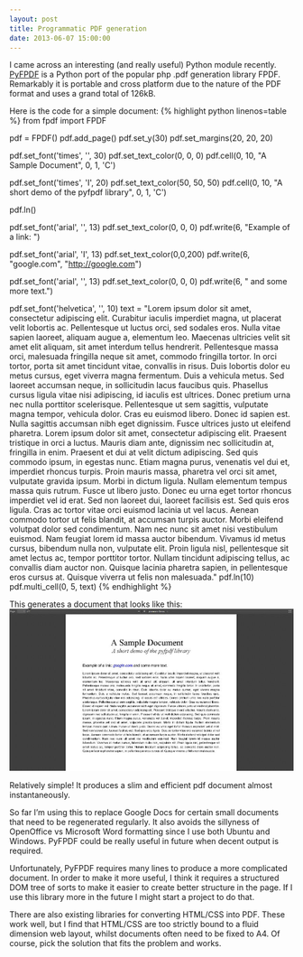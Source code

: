 ```yaml
---
layout: post
title: Programmatic PDF generation
date: 2013-06-07 15:00:00
---
```


I came across an interesting (and really useful) Python module recently. [PyFPDF](https://code.google.com/p/pyfpdf/) is a Python port of the popular php .pdf generation library FPDF. Remarkably it is portable and cross platform due to the nature of the PDF format and uses a grand total of 126kB.

Here is the code for a simple document:
{% highlight python linenos=table %}
from fpdf import FPDF

pdf = FPDF()
pdf.add_page()
pdf.set_y(30)
pdf.set_margins(20, 20, 20)

pdf.set_font('times', '', 30)
pdf.set_text_color(0, 0, 0)
pdf.cell(0, 10, "A Sample Document", 0, 1, 'C')

pdf.set_font('times', 'I', 20)
pdf.set_text_color(50, 50, 50)
pdf.cell(0, 10, "A short demo of the pyfpdf library", 0, 1, 'C')

pdf.ln()

pdf.set_font('arial', '', 13)
pdf.set_text_color(0, 0, 0)
pdf.write(6, "Example of a link: ")

pdf.set_font('arial', 'I', 13)
pdf.set_text_color(0,0,200)
pdf.write(6, "google.com", "http://google.com")

pdf.set_font('arial', '', 13)
pdf.set_text_color(0, 0, 0)
pdf.write(6, " and some more text.")

pdf.set_font('helvetica', '', 10)
text = "Lorem ipsum dolor sit amet, consectetur adipiscing elit. Curabitur iaculis imperdiet magna, ut placerat velit lobortis ac. Pellentesque ut luctus orci, sed sodales eros. Nulla vitae sapien laoreet, aliquam augue a, elementum leo. Maecenas ultricies velit sit amet elit aliquam, sit amet interdum tellus hendrerit. Pellentesque massa orci, malesuada fringilla neque sit amet, commodo fringilla tortor. In orci tortor, porta sit amet tincidunt vitae, convallis in risus. Duis lobortis dolor eu metus cursus, eget viverra magna fermentum. Duis a vehicula metus. Sed laoreet accumsan neque, in sollicitudin lacus faucibus quis. Phasellus cursus ligula vitae nisi adipiscing, id iaculis est ultrices. Donec pretium urna nec nulla porttitor scelerisque. Pellentesque ut sem sagittis, vulputate magna tempor, vehicula dolor. Cras eu euismod libero. Donec id sapien est. Nulla sagittis accumsan nibh eget dignissim. Fusce ultrices justo ut eleifend pharetra. Lorem ipsum dolor sit amet, consectetur adipiscing elit. Praesent tristique in orci a luctus. Mauris diam ante, dignissim nec sollicitudin at, fringilla in enim. Praesent et dui at velit dictum adipiscing. Sed quis commodo ipsum, in egestas nunc. Etiam magna purus, venenatis vel dui et, imperdiet rhoncus turpis. Proin mauris massa, pharetra vel orci sit amet, vulputate gravida ipsum. Morbi in dictum ligula. Nullam elementum tempus massa quis rutrum. Fusce ut libero justo. Donec eu urna eget tortor rhoncus imperdiet vel id erat. Sed non laoreet dui, laoreet facilisis est. Sed quis eros ligula. Cras ac tortor vitae orci euismod lacinia ut vel lacus. Aenean commodo tortor ut felis blandit, at accumsan turpis auctor. Morbi eleifend volutpat dolor sed condimentum. Nam nec nunc sit amet nisi vestibulum euismod. Nam feugiat lorem id massa auctor bibendum. Vivamus id metus cursus, bibendum nulla non, vulputate elit. Proin ligula nisl, pellentesque sit amet lectus ac, tempor porttitor tortor. Nullam tincidunt adipiscing tellus, ac convallis diam auctor non. Quisque lacinia pharetra sapien, in pellentesque eros cursus at. Quisque viverra ut felis non malesuada."
pdf.ln(10)
pdf.multi_cell(0, 5, text)
{% endhighlight %}


This generates a document that looks like this:
![PDF Sample](/assets/img/screenshot.13.jpg)

Relatively simple! It produces a slim and efficient pdf document almost instantaneously.

So far I’m using this to replace Google Docs for certain small documents that need to be regenerated regularly. It also avoids the sillyness of OpenOffice vs Microsoft Word formatting since I use both Ubuntu and Windows. PyFPDF could be really useful in future when decent output is required.

Unfortunately, PyFPDF requires many lines to produce a more complicated document. In order to make it more useful, I think it requires a structured DOM tree of sorts to make it easier to create better structure in the page. If I use this library more in the future I might start a project to do that.

There are also existing libraries for converting HTML/CSS into PDF. These work well, but I find that HTML/CSS are too strictly bound to a fluid dimension web layout, whilst documents often need to be fixed to A4. Of course, pick the solution that fits the problem and works.
